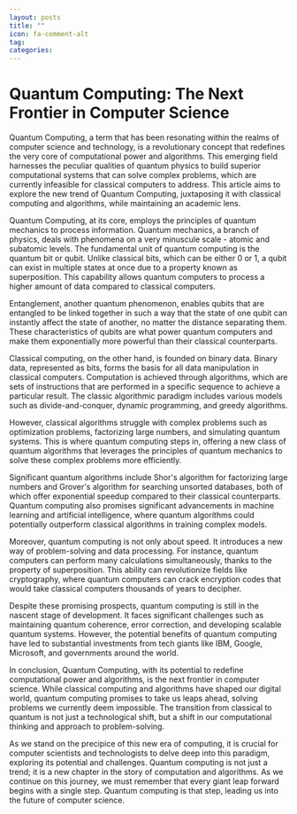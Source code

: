 ```yaml
---
layout: posts
title: ""
icon: fa-comment-alt
tag: 
categories: 
---
```


# Quantum Computing: The Next Frontier in Computer Science 

Quantum Computing, a term that has been resonating within the realms of computer science and technology, is a revolutionary concept that redefines the very core of computational power and algorithms. This emerging field harnesses the peculiar qualities of quantum physics to build superior computational systems that can solve complex problems, which are currently infeasible for classical computers to address. This article aims to explore the new trend of Quantum Computing, juxtaposing it with classical computing and algorithms, while maintaining an academic lens.

Quantum Computing, at its core, employs the principles of quantum mechanics to process information. Quantum mechanics, a branch of physics, deals with phenomena on a very minuscule scale - atomic and subatomic levels. The fundamental unit of quantum computing is the quantum bit or qubit. Unlike classical bits, which can be either 0 or 1, a qubit can exist in multiple states at once due to a property known as superposition. This capability allows quantum computers to process a higher amount of data compared to classical computers. 

Entanglement, another quantum phenomenon, enables qubits that are entangled to be linked together in such a way that the state of one qubit can instantly affect the state of another, no matter the distance separating them. These characteristics of qubits are what power quantum computers and make them exponentially more powerful than their classical counterparts.

Classical computing, on the other hand, is founded on binary data. Binary data, represented as bits, forms the basis for all data manipulation in classical computers. Computation is achieved through algorithms, which are sets of instructions that are performed in a specific sequence to achieve a particular result. The classic algorithmic paradigm includes various models such as divide-and-conquer, dynamic programming, and greedy algorithms.

However, classical algorithms struggle with complex problems such as optimization problems, factorizing large numbers, and simulating quantum systems. This is where quantum computing steps in, offering a new class of quantum algorithms that leverages the principles of quantum mechanics to solve these complex problems more efficiently.

Significant quantum algorithms include Shor's algorithm for factorizing large numbers and Grover's algorithm for searching unsorted databases, both of which offer exponential speedup compared to their classical counterparts. Quantum computing also promises significant advancements in machine learning and artificial intelligence, where quantum algorithms could potentially outperform classical algorithms in training complex models.

Moreover, quantum computing is not only about speed. It introduces a new way of problem-solving and data processing. For instance, quantum computers can perform many calculations simultaneously, thanks to the property of superposition. This ability can revolutionize fields like cryptography, where quantum computers can crack encryption codes that would take classical computers thousands of years to decipher.

Despite these promising prospects, quantum computing is still in the nascent stage of development. It faces significant challenges such as maintaining quantum coherence, error correction, and developing scalable quantum systems. However, the potential benefits of quantum computing have led to substantial investments from tech giants like IBM, Google, Microsoft, and governments around the world.

In conclusion, Quantum Computing, with its potential to redefine computational power and algorithms, is the next frontier in computer science. While classical computing and algorithms have shaped our digital world, quantum computing promises to take us leaps ahead, solving problems we currently deem impossible. The transition from classical to quantum is not just a technological shift, but a shift in our computational thinking and approach to problem-solving.

As we stand on the precipice of this new era of computing, it is crucial for computer scientists and technologists to delve deep into this paradigm, exploring its potential and challenges. Quantum computing is not just a trend; it is a new chapter in the story of computation and algorithms. As we continue on this journey, we must remember that every giant leap forward begins with a single step. Quantum computing is that step, leading us into the future of computer science.